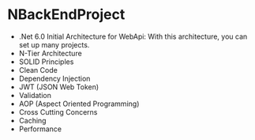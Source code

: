 # NBackEndProject
- .Net 6.0 Initial Architecture for WebApi: With this architecture, you can set up many projects.
- N-Tier Architecture
- SOLID Principles
- Clean Code
- Dependency Injection
- JWT (JSON Web Token)
- Validation
- AOP (Aspect Oriented Programming)
- Cross Cutting Concerns
- Caching
- Performance
